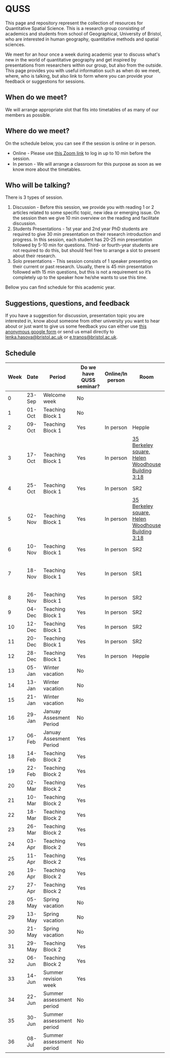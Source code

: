 # QUSS

This page and repository represent the collection of resources for Quantitative Spatial Science. This is a research group consisting of academics and students from school of Geographical, University of Bristol, who are interested in human geography, quantitative methods and spatial sciences.

We meet for an hour once a week during academic year to discuss what's new in the world of quantitative geography and get inspired by presentations from researchers within our group, but also from the outside. This page provides you with useful information such as when do we meet, where, who is talking, but also link to form where you can provide your feedback or suggestions for sessions.

## When do we meet?
We will arrange appropriate slot that fits into timetables of as many of our members as possible. 

## Where do we meet?
On the schedule below, you can see if the session is online or in person.

* Online - Please use [this Zoom link](https://bristol-ac-uk.zoom.us/j/97858763043?pwd=bVp6RmRTN1J0UE00M1NLcGpLWkFFQT09
) to log in up to 10 min before the session.
* In person - We will arrange a classroom for this purpose as soon as we know more about the timetables.

## Who will be talking?

There is 3 types of session.

1. Discussion - Before this session, we provide you with reading 1 or 2 articles related to some specific topic, new idea or emerging issue. On the session then we give 10 min overview on the reading and facilitate discussion.
2. Students Presentations - 1st year and 2nd year PhD students are required to give 30 min presentation on their research introduction and progress. In this session, each student has 20-25 min presentation followed by 5-10 min for questions. Third- or fourth-year students are not required to do this, but should feel free to arrange a slot to present about their research.
3. Solo presentations - This session consists of 1 speaker presenting on their current or past research. Usually, there is 45 min presentation followed with 15 min questions, but this is not a requirement so it’s completely up to the speaker how he/she wants to use this time.

Bellow you can find schedule for this academic year.

## Suggestions, questions, and feedback

If you have a suggestion for discussion, presentation topic you are interested in, know about someone from other university you want to hear about or just want to give us some feedback you can either use [this anonymous google form](https://forms.gle/kSDZTf6AUpANTF9U9) or send us email directly to lenka.hasova@bristol.ac.uk or e.tranos@bristol.ac.uk.


## Schedule

| Week  | Date   | Period                     | Do we have QUSS   seminar? | Online/In person | Room                                                                                                                                                                                                                               | Content                                         | QUSS Beers | . |
|-------|--------|----------------------------|----------------------------|------------------|------------------------------------------------------------------------------------------------------------------------------------------------------------------------------------------------------------------------------------|-------------------------------------------------|------------|---|
| 0     | 23-Sep | Welcome week               | No                         |                  |                                                                                                                                                                                                                                    | -                                               |            | . |
| 1     | 01-Oct | Teaching Block 1           | No                         |                  |                                                                                                                                                                                                                                    | -                                               |            | . |
| 2     | 09-Oct | Teaching Block 1           | Yes                        | In person        | Hepple                                                                                                                                                                                                                             | Reading seminar                                 |            | . |
| 3     | 17-Oct | Teaching Block 1           | Yes                        | In person        | [35 Berkeley square, Helen Woodhouse   Building   3:18](https://www.google.com/maps/place/Helen+Wodehouse+Building/@51.4552043,-2.6050204,19z/data=!4m5!3m4!1s0x48718da1290d96b9:0xe3f83c7e73a8f466!8m2!3d51.4551385!4d-2.6049348) |                                                 |            | . |
| 4     | 25-Oct | Teaching Block 1           | Yes                        | In person        | SR2                                                                                                                                                                                                                                |                                                 |            |   |
| 5     | 02-Nov | Teaching Block 1           | Yes                        | In person        | [35 Berkeley square, Helen Woodhouse   Building   3:18](https://www.google.com/maps/place/Helen+Wodehouse+Building/@51.4552043,-2.6050204,19z/data=!4m5!3m4!1s0x48718da1290d96b9:0xe3f83c7e73a8f466!8m2!3d51.4551385!4d-2.6049348) |                                                 |            |   |
| 6     | 10-Nov | Teaching Block 1           | Yes                        | In person        | SR2                                                                                                                                                                                                                                |                                                 |            |   |
| 7     | 18-Nov | Teaching Block 1           | Yes                        | In person        | SR1                                                                                                                                                                                                                                | Mary Abed Al Ahad   <maaa1@st-andrews.ac.uk> -  |            |   |
| 8     | 26-Nov | Teaching Block 1           | Yes                        | In person        | SR2                                                                                                                                                                                                                                |                                                 |            |   |
| 9     | 04-Dec | Teaching Block 1           | Yes                        | In person        | SR2                                                                                                                                                                                                                                |                                                 |            |   |
| 10    | 12-Dec | Teaching Block 1           | Yes                        | In person        | SR2                                                                                                                                                                                                                                |                                                 |            |   |
| 11    | 20-Dec | Teaching Block 1           | Yes                        | In person        | SR2                                                                                                                                                                                                                                |                                                 |            |   |
| 12    | 28-Dec | Teaching Block 1           | Yes                        | In person        | Hepple                                                                                                                                                                                                                             |                                                 |            |   |
| 13    | 05-Jan | Winter vacation            | No                         |                  |                                                                                                                                                                                                                                    | -                                               |            |   |
| 14    | 13-Jan | Winter vacation            | No                         |                  |                                                                                                                                                                                                                                    | -                                               |            |   |
| 15    | 21-Jan | Winter vacation            | No                         |                  |                                                                                                                                                                                                                                    | -                                               |            |   |
| 16    | 29-Jan | Januay Assesment   Period  | No                         |                  |                                                                                                                                                                                                                                    | -                                               |            |   |
| 17    | 06-Feb | Januay Assesment   Period  | Yes                        |                  |                                                                                                                                                                                                                                    | Introduction and welcome back                   |            |   |
| 18    | 14-Feb | Teaching Block 2           | Yes                        |                  |                                                                                                                                                                                                                                    |                                                 |            |   |
| 19    | 22-Feb | Teaching Block 2           | Yes                        |                  |                                                                                                                                                                                                                                    |                                                 |            |   |
| 20    | 02-Mar | Teaching Block 2           | Yes                        |                  |                                                                                                                                                                                                                                    |                                                 |            |   |
| 21    | 10-Mar | Teaching Block 2           | Yes                        |                  |                                                                                                                                                                                                                                    |                                                 |            |   |
| 22    | 18-Mar | Teaching Block 2           | Yes                        |                  |                                                                                                                                                                                                                                    |                                                 |            |   |
| 23    | 26-Mar | Teaching Block 2           | Yes                        |                  |                                                                                                                                                                                                                                    |                                                 |            |   |
| 24    | 03-Apr | Teaching Block 2           | Yes                        |                  |                                                                                                                                                                                                                                    |                                                 |            |   |
| 25    | 11-Apr | Teaching Block 2           | Yes                        |                  |                                                                                                                                                                                                                                    |                                                 |            |   |
| 26    | 19-Apr | Teaching Block 2           | Yes                        |                  |                                                                                                                                                                                                                                    |                                                 |            |   |
| 27    | 27-Apr | Teaching Block 2           | Yes                        |                  |                                                                                                                                                                                                                                    |                                                 |            |   |
| 28    | 05-May | Spring vacation            | No                         |                  |                                                                                                                                                                                                                                    | -                                               |            |   |
| 29    | 13-May | Spring vacation            | No                         |                  |                                                                                                                                                                                                                                    | -                                               |            |   |
| 30    | 21-May | Spring vacation            | No                         |                  |                                                                                                                                                                                                                                    | -                                               |            |   |
| 31    | 29-May | Teaching Block 2           | Yes                        |                  |                                                                                                                                                                                                                                    |                                                 |            |   |
| 32    | 06-Jun | Teaching Block 2           | Yes                        |                  |                                                                                                                                                                                                                                    |                                                 |            |   |
| 33    | 14-Jun | Summer revision week       | Yes                        |                  |                                                                                                                                                                                                                                    |                                                 |            |   |
| 34    | 22-Jun | Summer assessment   period | No                         |                  |                                                                                                                                                                                                                                    | -                                               |            |   |
| 35    | 30-Jun | Summer assessment   period | No                         |                  |                                                                                                                                                                                                                                    | -                                               |            |   |
| 36    | 08-Jul | Summer assessment   period | No                         |                  |                                                                                                                                                                                                                                    | -                                               |            |   |